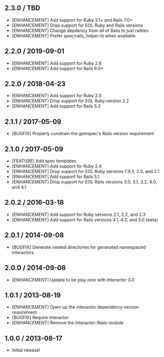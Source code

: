 ## 2.3.0 / TBD

* [ENHANCEMENT] Add support for Ruby 3.1+ and Rails 7.0+
* [ENHANCEMENT] Drop support for EOL Ruby and Rails versions
* [ENHANCEMENT] Change depdency from all of Rails to just railties
* [ENHANCEMENT] Prefer spec/rails_helper.rb when available

## 2.2.0 / 2019-09-01

* [ENHANCEMENT] Add support for Ruby 2.6
* [ENHANCEMENT] Add support for Rails 6.0+

## 2.2.0 / 2018-04-23

* [ENHANCEMENT] Add support for Ruby 2.5
* [ENHANCEMENT] Drop support for EOL Ruby version 2.2
* [ENHANCEMENT] Add support for Rails 5.2

## 2.1.1 / 2017-05-09

* [BUGFIX] Properly constrain the gemspec's Rails version requirement

## 2.1.0 / 2017-05-09

* [FEATURE] Add spec templates
* [ENHANCEMENT] Add support for Ruby 2.4
* [ENHANCEMENT] Drop support for EOL Ruby versions 1.9.3, 2.0, and 2.1
* [ENHANCEMENT] Add support for Rails 5.1
* [ENHANCEMENT] Drop support for EOL Rails versions 3.0, 3.1, 3.2, 4.0, and 4.1

## 2.0.2 / 2016-03-18

* [ENHANCEMENT] Add support for Ruby versions 2.1, 2.2, and 2.3
* [ENHANCEMENT] Add support for Rails versions 4.1, 4.2, and 5.0 (beta)

## 2.0.1 / 2014-09-08

* [BUGFIX] Generate nested directories for generated namespaced interactors

## 2.0.0 / 2014-09-08

* [ENHANCEMENT] Update to be play nice with Interactor 3.0

## 1.0.1 / 2013-08-19

* [ENHANCEMENT] Open up the interactor dependency version requirement
* [BUGFIX] Require interactor
* [ENHANCEMENT] Remove the Interactor::Rails module

## 1.0.0 / 2013-08-17

* Initial release!
